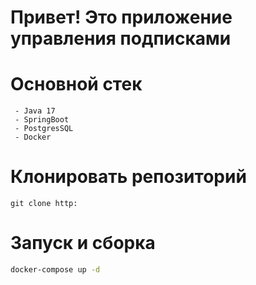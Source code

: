 # Привет! Это приложение управления подписками

# Основной стек
```prototext
 - Java 17
 - SpringBoot
 - PostgresSQL
 - Docker
```

# Клонировать репозиторий
```text
git clone http:
```

# Запуск и сборка
```bash
docker-compose up -d
```

